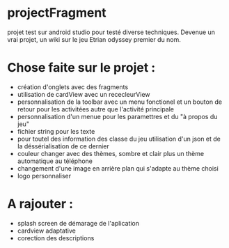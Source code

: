# projectFragment
projet test sur android studio pour testé diverse techniques. Devenue un vrai projet, un wiki sur le jeu Etrian odyssey premier du nom. 


# Chose faite sur le projet :

- création d'onglets avec des fragments
- utilisation de cardView avec un rececleurView
- personnalisation de la toolbar avec un menu fonctionel et un bouton de retour pour les activitées autre que l'activité principale
- personnalisation d'un menue pour les paramettres et du "à propos du jeu"
- fichier string pour les texte
- pour toutel des information des classe du jeu utilisation d'un json et de la déssérialisation de ce dernier 
- couleur changer avec des thèmes, sombre et clair plus un thème automatique au téléphone
- changement d'une image en arrière plan qui s'adapte au thème choisi 
- logo personnaliser

# A rajouter :

- splash screen de démarage de l'aplication
- cardview adaptative
- corection des descriptions
